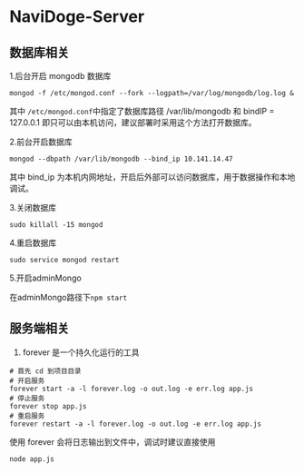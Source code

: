 # NaviDoge-Server

## 数据库相关

1.后台开启 mongodb 数据库 

`mongod -f /etc/mongod.conf --fork --logpath=/var/log/mongodb/log.log &`

其中 `/etc/mongod.conf`中指定了数据库路径 /var/lib/mongodb 和 bindIP = 127.0.0.1 即只可以由本机访问，建议部署时采用这个方法打开数据库。

2.前台开启数据库

`mongod --dbpath /var/lib/mongodb --bind_ip 10.141.14.47`

其中 bind_ip 为本机内网地址，开启后外部可以访问数据库，用于数据操作和本地调试。

3.关闭数据库

`sudo killall -15 mongod`

4.重启数据库

`sudo service mongod restart`

5.开启adminMongo

在adminMongo路径下`npm start`

## 服务端相关

 1. forever 是一个持久化运行的工具

```shell
# 首先 cd 到项目目录
# 开启服务
forever start -a -l forever.log -o out.log -e err.log app.js
# 停止服务
forever stop app.js
# 重启服务
forever restart -a -l forever.log -o out.log -e err.log app.js
```

使用 forever 会将日志输出到文件中，调试时建议直接使用

`node app.js`
